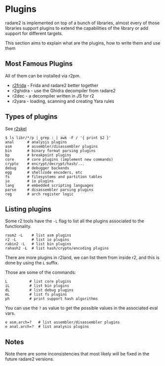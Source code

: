 # Plugins

radare2 is implemented on top of a bunch of libraries, almost every of those
libraries support plugins to extend the capabilities of the library or add
support for different targets.

This section aims to explain what are the plugins, how to write them and use them

## Most Famous Plugins

All of them can be installed via r2pm.

* [r2frida](r2frida.md) - Frida and radare2 better together
* r2ghidra - use the Ghidra decompiler from radare2
* r2dec - a decompiler written in JS for r2
* r2yara - loading, scanning and creating Yara rules

## Types of plugins

See [r2skel](r2skel.md)

```
$ ls libr/*/p | grep : | awk -F / '{ print $2 }'
anal      # analysis plugins
asm       # assembler/disassembler plugins
bin       # binary format parsing plugins
bp        # breakpoint plugins
core      # core plugins (implement new commands)
crypto    # encrypt/decrypt/hash/...
debug     # debugger backends
egg       # shellcode encoders, etc
fs        # filesystems and partition tables
io        # io plugins
lang      # embedded scripting languages
parse     # disassembler parsing plugins
reg       # arch register logic
```

## Listing plugins

Some r2 tools have the `-L` flag to list all the plugins associated to the
functionality.
```
rasm2 -L    # list asm plugins
r2 -L       # list io plugins
rabin2 -L   # list bin plugins
rahash2 -L  # list hash/crypto/encoding plugins
```
There are more plugins in r2land, we can list them from inside r2, and this is
done by using the `L` suffix.

Those are some of the commands:
```
L          # list core plugins
iL         # list bin plugins
dL         # list debug plugins
mL         # list fs plugins
ph         # print support hash algorithms
```

You can use the `?` as value to get the possible values in the associated eval vars.

```
e asm.arch=?   # list assembler/disassembler plugins
e anal.arch=?  # list analysis plugins
```
## Notes

Note there are some inconsistencies that most likely will be fixed in the future radare2 versions.

